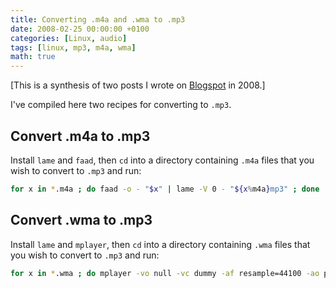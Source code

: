 ```yaml
---
title: Converting .m4a and .wma to .mp3
date: 2008-02-25 00:00:00 +0100
categories: [Linux, audio]
tags: [linux, mp3, m4a, wma]
math: true
---
```


[This is a synthesis of two posts I wrote on [Blogspot](https://plug-and-pray.blogspot.com/) in 2008.]

I've compiled here two recipes for converting to `.mp3`.

## Convert .m4a to .mp3

Install `lame` and `faad`, then `cd` into a directory containing `.m4a` files that you wish to convert to `.mp3` and run:

```bash
for x in *.m4a ; do faad -o - "$x" | lame -V 0 - "${x%m4a}mp3" ; done
```

## Convert .wma to .mp3

Install `lame` and `mplayer`, then `cd` into a directory containing `.wma` files that you wish to convert to `.mp3` and run:

```bash
for x in *.wma ; do mplayer -vo null -vc dummy -af resample=44100 -ao pcm:waveheader "$x" ; lame -m s audiodump.wav -o "${x%wma}mp3" ; rm audiodump.wav ; done
```


